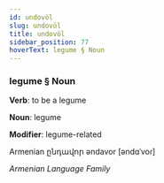 ```yaml
---
id: undovöl
slug: undovöl
title: undovöl
sidebar_position: 77
hoverText: legume § Noun
---
```


### legume § Noun

**Verb**: to be a legume

**Noun**: legume

**Modifier**: legume-related

Armenian ընդավոր əndavor [əndɑˈvoɾ]

*Armenian Language Family*